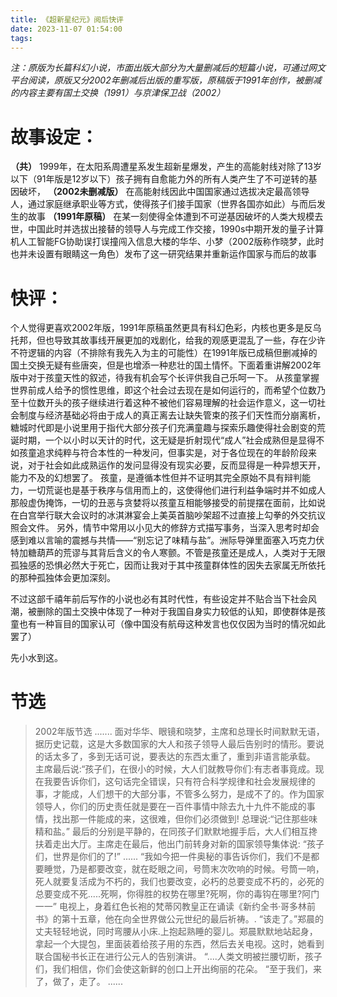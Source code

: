 ```yaml
---
title: 《超新星纪元》阅后快评
date: 2023-11-07 01:54:00
tags:
---
```




*注：原版为长篇科幻小说，市面出版大部分为大量删减后的短篇小说，可通过网文平台阅读，原版又分2002年删减后出版的重写版，原稿版于1991年创作，被删减的内容主要有国土交换（1991）与京津保卫战（2002）*
​
​ 
# 故事设定：

**（共）** 1999年，在太阳系周遭星系发生超新星爆发，产生的高能射线对除了13岁以下（91年版是12岁以下）孩子拥有自愈能力外的所有人类产生了不可逆转的基因破坏，
**（2002未删减版）** 在高能射线因此中国国家通过选拔决定最高领导人，通过家庭继承职业等方式，使得孩子们接手国家（世界各国亦如此）与而后发生的故事
**（​1991年原稿）** 在某一刻使得全体遭到不可逆基因破坏的人类大规模去世，中国此时并选拔出接替的领导人与完成工作交接，1990s中期开发的量子计算机人工智能FG协助误打误撞闯入信息大楼的华华、小梦（2002版称作晓梦，此时也并未设置有眼睛这一角色）发布了这一研究结果并重新运作国家与而后的故事


# 快评：


个人觉得更喜欢2002年版，1991年原稿虽然更具有科幻色彩，内核也更多是反乌托邦，但也导致其故事线开展更加的戏剧化，给我的观感更混乱了一些，存在少许不符逻辑的内容（不排除有我先入为主的可能性）在1991年版已成稿但删减掉的国土交换无疑有些唐突，但是也增添一种悲壮的国土情怀。下面着重讲解2002年版中对于孩童天性的叙述，待我有机会写个长评供我自己乐呵一下。
从孩童掌握世界前成人给予的惯性思维，即这个社会过去现在是如何运行的，而希望个位数乃至十位数开头的孩子继续进行着这种不被他们容易理解的社会运作意义，这一切社会制度与经济基础必将由于成人的真正离去让缺失管束的孩子们天性而分崩离析，糖城时代即是小说里用于指代大部分孩子们充满童趣与探索乐趣使得社会剧变的荒诞时期，一个以小时以天计的时代，这无疑是折射现代“成人”社会成熟但是显得不如孩童追求纯粹与符合本性的一种发问，但事实是，对于各位现在的年龄阶段来说，对于社会如此成熟运作的发问显得没有现实必要，反而显得是一种异想天开，能力不及的幻想罢了。
孩童，是遵循本性但并不证明其完全原始不具有辩判能力，一切荒诞也是基于秩序与信用而上的，这使得他们进行利益争端时并不如成人那般虚伪掩饰，一切的丑恶与贪婪将以孩童互相能够接受的前提摆在面前，比如说在白宫举行联大会议时的冰淇淋宴会上美英首脑吵架超不过直接上勾拳的外交抗议照会文件。
另外，情节中常用以小见大的修辞方式描写事务，当深入思考时却会感到难以言喻的震撼与共情——“别忘记了味精与盐”。洲际导弹里面塞入巧克力伏特加糖葫芦的荒谬与其背后含义的令人寒颤。不管是孩童还是成人，人类对于无限孤独感的恐惧必然大于死亡，因而让我对于其中孩童群体性的因失去家属无所依托的那种孤独体会更加深刻。

不过这部千禧年前后写作的小说也必有其时代性，有些设定并不贴合当下社会风潮，被删除的国土交换中体现了一种对于我国自身实力较低的认知，即使群体是孩童也有一种盲目的国家认可（像中国没有航母这种发言也仅仅因为当时的情况如此罢了）

先小水到这。
​
​
# 节选

>2002年版节选
>.......
>面对华华、眼镜和晓梦，主席和总理长时间默默无语，据历史记载，这是大多数国家的大人和孩子领导人最后告别时的情形。要说的话太多了，多到无话可说，要表达的东西太重了，重到非语言能承载。
>主席最后说:“孩子们，在很小的时候，大人们就教导你们:有志者事竟成。现在我要告诉你们，这句话完全错误，只有符合科学规律和社会发展规律的事，才能成，人们想干的大部分事，不管多么努力，是成不了的。作为国家领导人，你们的历史责任就是要在一百件事情中除去九十九件不能成的事情，找出那一件能成的来，这很难，但你们必须做到!
>总理说:“记住那些味精和盐。”
>最后的分别是平静的，在同孩子们默默地握手后，大人们相互搀扶着走出大厅。主席走在最后，他出门前转身对新的国家领导集体说:
>“孩子们，世界是你们的了!”
>......
>“我如今把一件奥秘的事告诉你们，我们不是都要睡觉，乃是都要改变，就在眨眼之间，号筒末次吹响的时候。号筒一响，死人就要复活成为不朽的，我们也要改变，必朽的总要变成不朽的，必死的总要变成不死.....死啊，你得胜的权势在哪里?死啊，你的毒钩在哪里?阿门一一”
>电视上，身着红色长袍的梵蒂冈教皇正在诵读《新约全书·哥多林前书》的第十五章，他在向全世界做公元世纪的最后祈祷。.
>“该走了。”郑晨的丈夫轻轻地说，同时弯腰从小床.上抱起熟睡的婴儿。郑晨默默地站起身，拿起一个大提包，里面装着给孩子用的东西，然后去关电视。这时，她看到联合国秘书长正在进行公元人的告别演讲。
>“....人类文明被拦腰切断，孩子们，我们相信，你们会使这新鲜的创口上开出绚丽的花朵。
>“至于我们，来了，做了，走了。
>......
 